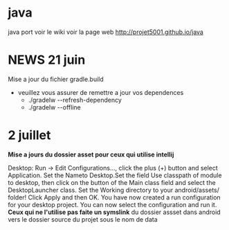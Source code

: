java
====
java port
voir le wiki
voir la page web
http://projet5001.github.io/java


NEWS 
21 juin 
====
Mise a jour du fichier gradle.build 
 -  veuillez vous assurer de remettre a jour vos dependences
    - ./gradelw --refresh-dependency 
    - ./gradelw --offline
  

2 juillet 
====
**Mise a jours du dossier asset pour ceux qui utilise intellij**

Desktop: Run -> Edit Configurations..., click the plus (+) button and select Application. Set the Nameto Desktop.Set the field Use classpath of module to desktop, then click on the button of the Main class field and select the DesktopLauncher class. Set the Working directory to your android/assets/ folder! Click Apply and then OK. You have now created a run configuration for your desktop project. You can now select the configuration and run it.
 **Ceux qui ne l'utilise pas faite un symslink**
 du dossier assset dans android vers le dossier source du projet sous le nom de data
 

